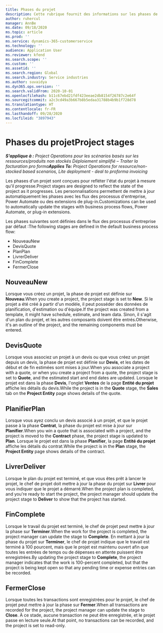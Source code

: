 ```yaml
---
title: Phases du projet
description: Cette rubrique fournit des informations sur les phases de projet disponibles dans Microsoft Dynamics Project Operations.
author: ruhercul
manager: AnnBe
ms.date: 09/18/2020
ms.topic: article
ms.prod: ''
ms.service: dynamics-365-customerservice
ms.technology: ''
audience: Application User
ms.reviewer: kfend
ms.search.scope: ''
ms.custom: ''
ms.assetid: ''
ms.search.region: Global
ms.search.industry: Service industries
ms.author: suvaidya
ms.dyn365.ops.version: ''
ms.search.validFrom: 2020-10-01
ms.openlocfilehash: b11c67ebd21fdf423eeae2db8154f26787c2e64f
ms.sourcegitcommit: a2c3cd49a3b667b8b5edaa31788b4b9b1f728d78
ms.translationtype: HT
ms.contentlocale: fr-FR
ms.lasthandoff: 09/28/2020
ms.locfileid: "3897943"
---
```

# <a name="project-stages"></a><span data-ttu-id="c88b4-103">Phases du projet</span><span class="sxs-lookup"><span data-stu-id="c88b4-103">Project stages</span></span>

<span data-ttu-id="c88b4-104">_**S'applique à :** Project Operations pour les scénarios basés sur les ressources/produits non stockés Déploiement simplifié – Traiter la facturation pro forma_</span><span class="sxs-lookup"><span data-stu-id="c88b4-104">_**Applies To:** Project Operations for resource/non-stocked based scenarios, Lite deployment - deal to proforma invoicing_</span></span>

<span data-ttu-id="c88b4-105">Les phases d'un projet sont conçues pour refléter l'état du projet à mesure qu'il progresse.</span><span class="sxs-lookup"><span data-stu-id="c88b4-105">Project stages are designed to reflect the state of the project as it progresses.</span></span> <span data-ttu-id="c88b4-106">Les personnalisations permettent de mettre à jour automatiquement les phases avec les flux des processus d'entreprise, Power Automate ou des extensions de plug-in.</span><span class="sxs-lookup"><span data-stu-id="c88b4-106">Customizations can be used to automatically update the stages with business process flows, Power Automate, or plug-in extensions.</span></span>

<span data-ttu-id="c88b4-107">Les phases suivantes sont définies dans le flux des processus d'entreprise par défaut :</span><span class="sxs-lookup"><span data-stu-id="c88b4-107">The following stages are defined in the default business process flow:</span></span>

- <span data-ttu-id="c88b4-108">Nouveau</span><span class="sxs-lookup"><span data-stu-id="c88b4-108">New</span></span>
- <span data-ttu-id="c88b4-109">Devis</span><span class="sxs-lookup"><span data-stu-id="c88b4-109">Quote</span></span>
- <span data-ttu-id="c88b4-110">Plan</span><span class="sxs-lookup"><span data-stu-id="c88b4-110">Plan</span></span>
- <span data-ttu-id="c88b4-111">Livrer</span><span class="sxs-lookup"><span data-stu-id="c88b4-111">Deliver</span></span>
- <span data-ttu-id="c88b4-112">Fin</span><span class="sxs-lookup"><span data-stu-id="c88b4-112">Complete</span></span>
- <span data-ttu-id="c88b4-113">Fermer</span><span class="sxs-lookup"><span data-stu-id="c88b4-113">Close</span></span> 

## <a name="new"></a><span data-ttu-id="c88b4-114">Nouveau</span><span class="sxs-lookup"><span data-stu-id="c88b4-114">New</span></span>

<span data-ttu-id="c88b4-115">Lorsque vous créez un projet, la phase de projet est définie sur **Nouveau**.</span><span class="sxs-lookup"><span data-stu-id="c88b4-115">When you create a project, the project stage is set to **New**.</span></span> <span data-ttu-id="c88b4-116">Si le projet a été créé à partir d'un modèle, il peut posséder des données de planification, d'estimation ou d'équipe.</span><span class="sxs-lookup"><span data-stu-id="c88b4-116">If the project was created from a template, it might have schedule, estimate, and team data.</span></span> <span data-ttu-id="c88b4-117">Sinon, il s'agit d'un plan du projet, et les autres composants doivent être entrés.</span><span class="sxs-lookup"><span data-stu-id="c88b4-117">Otherwise, it's an outline of the project, and the remaining components must be entered.</span></span>

## <a name="quote"></a><span data-ttu-id="c88b4-118">Devis</span><span class="sxs-lookup"><span data-stu-id="c88b4-118">Quote</span></span>

<span data-ttu-id="c88b4-119">Lorsque vous associez un projet à un devis ou que vous créez un projet depuis un devis, la phase de projet est définie sur **Devis**, et les dates de début et de fin estimées sont mises à jour.</span><span class="sxs-lookup"><span data-stu-id="c88b4-119">When you associate a project with a quote, or when you create a project from a quote, the project stage is set to **Quote**, and the estimated start and end dates are updated.</span></span> <span data-ttu-id="c88b4-120">Lorsque le projet est dans la phase **Devis**, l'onglet **Ventes** de la page **Entité du projet** affiche les détails du devis.</span><span class="sxs-lookup"><span data-stu-id="c88b4-120">While the project is in the **Quote** stage, the **Sales** tab on the **Project Entity** page shows details of the quote.</span></span>

## <a name="plan"></a><span data-ttu-id="c88b4-121">Planifier</span><span class="sxs-lookup"><span data-stu-id="c88b4-121">Plan</span></span>

<span data-ttu-id="c88b4-122">Lorsque vous ayez conclu un devis associé à un projet, et que le projet passe à la phase **Contrat**, la phase du projet est mise à jour sur **Planifier**.</span><span class="sxs-lookup"><span data-stu-id="c88b4-122">When you win a quote that is associated with a project, and the project is moved to the **Contract** phase, the project stage is updated to **Plan**.</span></span> <span data-ttu-id="c88b4-123">Lorsque le projet est dans la phase **Planifier**, la page **Entité du projet** affiche les détails du contrat.</span><span class="sxs-lookup"><span data-stu-id="c88b4-123">While the project is in the **Plan** stage, the **Project Entity** page shows details of the contract.</span></span>

## <a name="deliver"></a><span data-ttu-id="c88b4-124">Livrer</span><span class="sxs-lookup"><span data-stu-id="c88b4-124">Deliver</span></span>

<span data-ttu-id="c88b4-125">Lorsque le plan du projet est terminé, et que vous êtes prêt à lancer le projet, le chef de projet doit mettre à jour la phase du projet sur **Livrer** pour vous indiquer que le projet a démarré.</span><span class="sxs-lookup"><span data-stu-id="c88b4-125">When the project plan is completed, and you're ready to start the project, the project manager should update the project stage to **Deliver** to show that the project has started.</span></span>

## <a name="complete"></a><span data-ttu-id="c88b4-126">Fin</span><span class="sxs-lookup"><span data-stu-id="c88b4-126">Complete</span></span> 

<span data-ttu-id="c88b4-127">Lorsque le travail du projet est terminé, le chef de projet peut mettre à jour la phase sur **Terminer**.</span><span class="sxs-lookup"><span data-stu-id="c88b4-127">When the work for the project is completed, the project manager can update the stage to **Complete**.</span></span> <span data-ttu-id="c88b4-128">En mettant à jour la phase du projet sur **Terminer**, le chef de projet indique que le travail est terminé à 100 pourcent, mais que le projet est maintenu ouvert afin que toutes les entrées de temps ou de dépenses en attente puissent être enregistrées.</span><span class="sxs-lookup"><span data-stu-id="c88b4-128">By updating the project stage to **Complete**, the project manager indicates that the work is 100-percent completed, but that the project is being kept open so that any pending time or expense entries can be recorded.</span></span>

## <a name="close"></a><span data-ttu-id="c88b4-129">Fermer</span><span class="sxs-lookup"><span data-stu-id="c88b4-129">Close</span></span>

<span data-ttu-id="c88b4-130">Lorsque toutes les transactions sont enregistrées pour le projet, le chef de projet peut mettre à jour la phase sur **Fermer**.</span><span class="sxs-lookup"><span data-stu-id="c88b4-130">When all transactions are recorded for the project, the project manager can update the stage to **Close**.</span></span> <span data-ttu-id="c88b4-131">À ce stade, aucune transaction ne peut être enregistrée, et le projet passe en lecture seule.</span><span class="sxs-lookup"><span data-stu-id="c88b4-131">At that point, no transactions can be recorded, and the project is set to read-only.</span></span>

